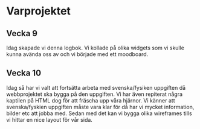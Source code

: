 # Varprojektet

## Vecka 9
Idag skapade vi denna logbok. Vi kollade på olika widgets som vi skulle kunna avända oss av och vi började med ett moodboard. 

## Vecka 10
Idag så har vi valt att fortsätta arbeta med svenska/fysiken uppgiften då webbprojektet ska bygga på den uppgiften.  Vi har även repiterat några kaptilen på HTML dog för att fräscha upp våra hjärnor.  Vi känner att svenska/fyskien uppgiften måste vara klar för då har vi mycket information, bilder etc att jobba med. Sedan med det kan vi bygga olika wireframes tills vi hittar en nice layout för vår sida.
